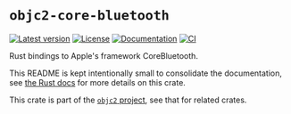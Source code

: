 # `objc2-core-bluetooth`

[![Latest version](https://badgen.net/crates/v/objc2-core-bluetooth)](https://crates.io/crates/objc2-core-bluetooth)
[![License](https://badgen.net/badge/license/MIT/blue)](../LICENSE.txt)
[![Documentation](https://docs.rs/objc2-core-bluetooth/badge.svg)](https://docs.rs/objc2-core-bluetooth/)
[![CI](https://github.com/madsmtm/objc2/actions/workflows/ci.yml/badge.svg)](https://github.com/madsmtm/objc2/actions/workflows/ci.yml)

Rust bindings to Apple's framework CoreBluetooth.

This README is kept intentionally small to consolidate the documentation, see
[the Rust docs](https://docs.rs/objc2-core-bluetooth/) for more details on this crate.

This crate is part of the [`objc2` project](https://github.com/madsmtm/objc2),
see that for related crates.
